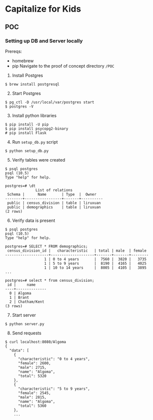 # Capitalize for Kids

## POC
### Setting up DB and Server locally
Prereqs:
- homebrew
- pip
Navigate to the proof of concept directory `/POC`

1. Install Postgres
```
$ brew install postgresql
```
2. Start Postgres
```
$ pg_ctl -D /usr/local/var/postgres start
$ postgres -V
```
3. Install python libraries
```
$ pip install -U pip
$ pip install psycopg2-binary
# pip install Flask
```
4. Run `setup_db.py` script
```
$ python setup_db.py
```
5. Verify tables were created
```
$ psql postgres
psql (10.5)
Type "help" for help.

postgres=# \dt
              List of relations
 Schema |      Name       | Type  |  Owner
--------+-----------------+-------+----------
 public | census_division | table | liruxuan
 public | demographics    | table | liruxuan
(2 rows)
```
6. Verify data is present
```
$ psql postgres
psql (10.5)
Type "help" for help.

postgres=# SELECT * FROM demographics;
 census_division_id |   characteristic   | total | male  | female
--------------------+--------------------+-------+-------+--------
                  1 | 0 to 4 years       |  7560 |  3820 |   3735
                  1 | 5 to 9 years       |  8190 |  4165 |   4025
                  1 | 10 to 14 years     |  8005 |  4105 |   3895
...

postgres=# select * from census_division;
 id |     name
----+--------------
  0 | Algoma
  1 | Brant
  2 | Chatham/Kent
(3 rows)
```
7. Start server
```
$ python server.py
```
8. Send requests
```
$ curl localhost:8080/Algoma
{
  "data": [
    {
      "characteristic": "0 to 4 years",
      "female": 2600,
      "male": 2715,
      "name": "Algoma",
      "total": 5320
    },
    {
      "characteristic": "5 to 9 years",
      "female": 2545,
      "male": 2815,
      "name": "Algoma",
      "total": 5360
    },
    ...
```
